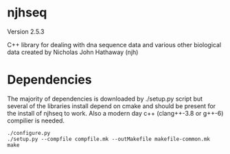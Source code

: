 njhseq
======
Version 2.5.3

C++ library for dealing with dna sequence data and various other biological data created by Nicholas John Hathaway (njh)  


# Dependencies  

The majority of dependencies is downloaded by ./setup.py script but several of the libraries install depend on cmake and should be present for the install of njhseq to work. Also a modern day c++ (clang++-3.8 or g++-6) compilier is needed.   

```
./configure.py 
./setup.py --compfile compfile.mk --outMakefile makefile-common.mk 
make 

```

